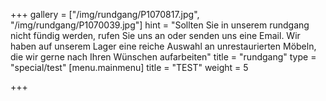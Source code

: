 +++
gallery = ["/img/rundgang/P1070817.jpg", "/img/rundgang/P1070039.jpg"]
hint = "Sollten Sie in unserem rundgang nicht fündig werden, rufen Sie uns an oder senden uns eine Email. Wir haben auf unserem Lager eine reiche Auswahl an unrestaurierten Möbeln, die wir gerne nach Ihren Wünschen aufarbeiten"
title = "rundgang"
type = "special/test"
[menu.mainmenu]
title = "TEST"
weight = 5

+++
